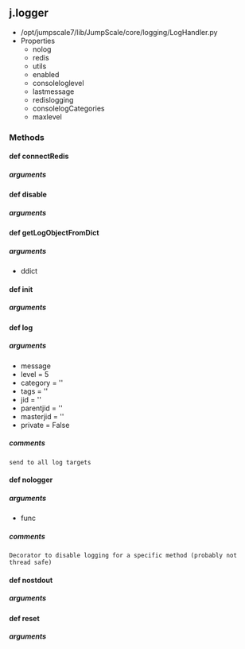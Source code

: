 ## j.logger

- /opt/jumpscale7/lib/JumpScale/core/logging/LogHandler.py
- Properties
    - nolog
    - redis
    - utils
    - enabled
    - consoleloglevel
    - lastmessage
    - redislogging
    - consolelogCategories
    - maxlevel

### Methods

#### def connectRedis 
##### arguments

#### def disable 
##### arguments

#### def getLogObjectFromDict 
##### arguments

- ddict
#### def init 
##### arguments

#### def log 
##### arguments

- message
- level = 5
- category = ''
- tags = ''
- jid = ''
- parentjid = ''
- masterjid = ''
- private = False

##### comments

```
send to all log targets

```

#### def nologger 
##### arguments

- func

##### comments

```
Decorator to disable logging for a specific method (probably not thread safe)

```

#### def nostdout 
##### arguments

#### def reset 
##### arguments

